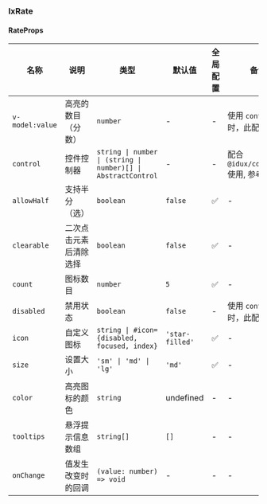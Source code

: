 
### IxRate

#### RateProps

| 名称 | 说明 | 类型  | 默认值 | 全局配置 | 备注 |
| --- | --- | --- | --- | --- | --- |
| `v-model:value` | 高亮的数目（分数） | `number` | - | - | 使用 `control` 时，此配置无效 |
| `control` | 控件控制器 | `string \| number \| (string \| number)[] \| AbstractControl` | - | - | 配合 `@idux/cdk/forms` 使用, 参考 [Form](/components/form/zh) |
| `allowHalf` | 支持半分（选） | `boolean` | `false` | ✅ | - |
| `clearable` | 二次点击元素后清除选择 | `boolean` | `false` | ✅ |-|
| `count` | 图标数目 | `number` | `5` | ✅ | - |
| `disabled` | 禁用状态 | `boolean` | `false` | - | 使用 `control` 时，此配置无效 |
| `icon` | 自定义图标 | `string \| #icon={disabled, focused, index}` | `'star-filled'` | ✅ | - |
| `size` | 设置大小 | `'sm' \| 'md' \| 'lg'` | `'md'` | ✅ | - |
| `color` | 高亮图标的颜色 | `string` | undefined | - | - |
| `tooltips` | 悬浮提示信息数组 | `string[]` | `[]` | - | - |
| `onChange` | 值发生改变时的回调 | `(value: number) => void` | - | - | - |
